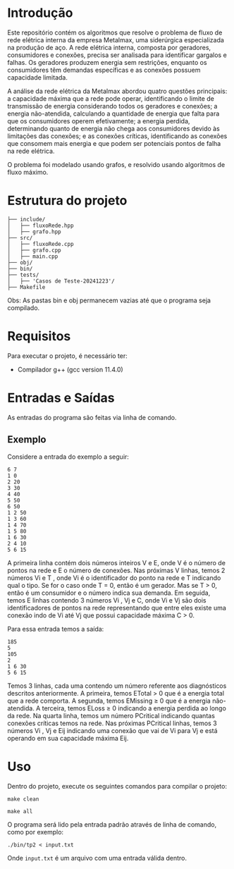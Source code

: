 # Introdução
Este repositório contém os algoritmos que resolve o problema de fluxo de rede elétrica interna da empresa Metalmax, uma siderúrgica especializada na produção de aço. A rede elétrica interna, composta por
geradores, consumidores e conexões, precisa ser analisada para identificar gargalos e falhas.
Os geradores produzem energia sem restrições, enquanto os consumidores têm demandas específicas e as conexões possuem capacidade limitada.

A análise da rede elétrica da Metalmax abordou quatro questões principais: a capacidade máxima que a rede pode operar, identificando o limite de transmissão de energia
considerando todos os geradores e conexões; a energia não-atendida, calculando a quantidade de energia que falta para que os consumidores operem efetivamente; a energia perdida, determinando quanto de energia não chega aos consumidores devido às limitações das conexões; e as conexões críticas, identificando as conexões que consomem mais energia e que podem ser potenciais pontos de falha na rede elétrica.

O problema foi modelado usando grafos, e resolvido usando algoritmos de fluxo máximo.

# Estrutura do projeto
```
├── include/
│   ├── fluxoRede.hpp
│   ├── grafo.hpp
├── src/
│   ├── fluxoRede.cpp
│   ├── grafo.cpp
│   ├── main.cpp
├── obj/
├── bin/
├── tests/
│   ├── 'Casos de Teste-20241223'/
├── Makefile 
```

Obs: As pastas bin e obj permanecem vazias até que o programa seja compilado.

# Requisitos
Para executar o projeto, é necessário ter:
- Compilador g++ (gcc version 11.4.0)

# Entradas e Saídas
As entradas do programa são feitas via linha de comando.
## Exemplo
Considere a entrada do exemplo a seguir:
```
6 7
1 0
2 20
3 30
4 40
5 50
6 50
1 2 50
1 3 60
1 4 70
1 5 80
1 6 30
2 4 10
5 6 15
```
A primeira linha contém dois números inteiros V e E, onde V é o número de
pontos na rede e E o número de conexões.
Nas próximas V linhas, temos 2 números Vi e T , onde Vi é o identificador do ponto
na rede e T indicando qual o tipo. Se for o caso onde T = 0, então é um gerador.
Mas se T > 0, então é um consumidor e o número indica sua demanda.
Em seguida, temos E linhas contendo 3 números Vi , Vj e C, onde Vi e Vj são dois
identificadores de pontos na rede representando que entre eles existe uma conexão
indo de Vi até Vj que possui capacidade máxima C > 0.

Para essa entrada temos a saı́da:
```
185
5
105
2
1 6 30
5 6 15
```
Temos 3 linhas, cada uma contendo um número referente aos diagnósticos descritos anteriormente.
A primeira, temos ETotal > 0 que é a energia total que a rede comporta.
A segunda, temos EMissing ≥ 0 que é a energia não-atendida.
A terceira, temos ELoss ≥ 0 indicando a energia perdida ao longo da rede.
Na quarta linha, temos um número PCritical indicando quantas conexões crı́ticas
temos na rede. Nas próximas PCritical linhas, temos 3 números Vi , Vj e Eij indicando uma conexão que vai de Vi para Vj 
e está operando em sua capacidade máxima Eij.

# Uso
Dentro do projeto, execute os seguintes comandos para compilar o projeto:
```
make clean
```
```
make all
```

O programa será lido pela entrada padrão através de linha de comando, como por exemplo:
```
./bin/tp2 < input.txt
```
Onde `input.txt` é um arquivo com uma entrada válida dentro.




